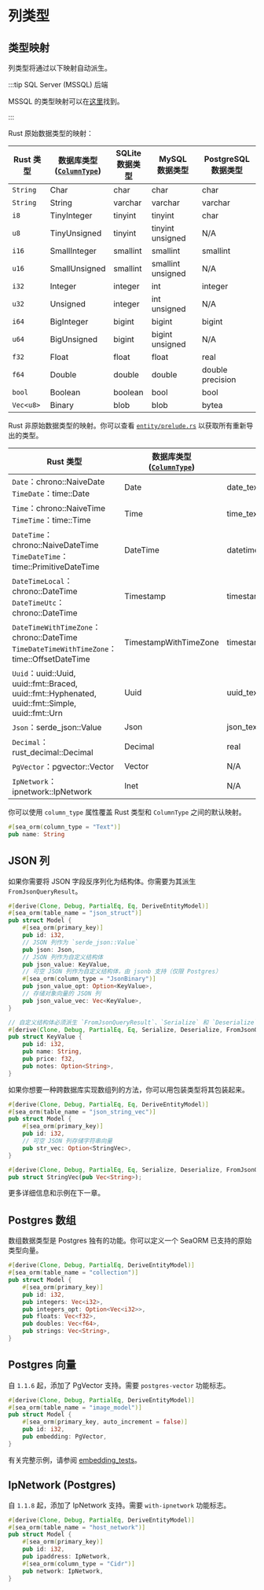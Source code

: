 # 列类型

## 类型映射

列类型将通过以下映射自动派生。

:::tip SQL Server (MSSQL) 后端

MSSQL 的类型映射可以在[这里](https://www.sea-ql.org/SeaORM-X/docs/generate-entity/entity-structure/)找到。

:::

Rust 原始数据类型的映射：

| Rust 类型 | 数据库类型 <br/> ([`ColumnType`](https://docs.rs/sea-orm/*/sea_orm/entity/enum.ColumnType.html)) | SQLite <br/> 数据类型 | MySQL <br/> 数据类型 | PostgreSQL <br/> 数据类型 |
| --------- | --------- | --------- | --------- | --------- |
| `String` | Char | char | char | char |
| `String` | String | varchar | varchar | varchar |
| `i8` | TinyInteger | tinyint | tinyint | char |
| `u8` | TinyUnsigned | tinyint  | tinyint unsigned | N/A |
| `i16` | SmallInteger | smallint | smallint | smallint |
| `u16` | SmallUnsigned | smallint | smallint unsigned | N/A |
| `i32` | Integer | integer | int | integer |
| `u32` | Unsigned | integer | int unsigned | N/A |
| `i64` | BigInteger | bigint | bigint | bigint |
| `u64` | BigUnsigned | bigint | bigint unsigned | N/A |
| `f32` | Float | float | float | real |
| `f64` | Double | double | double | double precision |
| `bool` | Boolean | boolean | bool | bool |
| `Vec<u8>` | Binary | blob | blob | bytea |

Rust 非原始数据类型的映射。你可以查看 [`entity/prelude.rs`](https://github.com/SeaQL/sea-orm/blob/master/src/entity/prelude.rs) 以获取所有重新导出的类型。

| Rust 类型 | 数据库类型 <br/> ([`ColumnType`](https://docs.rs/sea-orm/*/sea_orm/entity/enum.ColumnType.html)) | SQLite <br/> 数据类型 | MySQL <br/> 数据类型 | PostgreSQL <br/> 数据类型 |
| --------- | --------- | --------- | --------- | --------- |
| `Date`：chrono::NaiveDate <br/>`TimeDate`：time::Date | Date | date_text | date | date |
| `Time`：chrono::NaiveTime <br/>`TimeTime`：time::Time | Time | time_text | time | time |
| `DateTime`：chrono::NaiveDateTime <br/>`TimeDateTime`：time::PrimitiveDateTime | DateTime | datetime_text | datetime | timestamp |
| `DateTimeLocal`：chrono::DateTime<Local> <br/>`DateTimeUtc`：chrono::DateTime<Utc> | Timestamp | timestamp_text | timestamp | N/A |
| `DateTimeWithTimeZone`：chrono::DateTime<FixedOffset> <br/>`TimeDateTimeWithTimeZone`：time::OffsetDateTime | TimestampWithTimeZone | timestamp_with_timezone_text | timestamp | timestamp with time zone |
| `Uuid`：uuid::Uuid, uuid::fmt::Braced, uuid::fmt::Hyphenated, uuid::fmt::Simple, uuid::fmt::Urn | Uuid | uuid_text | binary(16) | uuid |
| `Json`：serde_json::Value | Json | json_text | json | json |
| `Decimal`：rust_decimal::Decimal | Decimal | real | decimal | decimal |
| `PgVector`：pgvector::Vector | Vector | N/A | N/A | vector |
| `IpNetwork`：ipnetwork::IpNetwork | Inet | N/A | N/A | inet |

你可以使用 `column_type` 属性覆盖 Rust 类型和 `ColumnType` 之间的默认映射。

```rust
#[sea_orm(column_type = "Text")]
pub name: String
```

## JSON 列

如果你需要将 JSON 字段反序列化为结构体。你需要为其派生 `FromJsonQueryResult`。

```rust
#[derive(Clone, Debug, PartialEq, Eq, DeriveEntityModel)]
#[sea_orm(table_name = "json_struct")]
pub struct Model {
    #[sea_orm(primary_key)]
    pub id: i32,
    // JSON 列作为 `serde_json::Value`
    pub json: Json,
    // JSON 列作为自定义结构体
    pub json_value: KeyValue,
    // 可空 JSON 列作为自定义结构体，由 jsonb 支持（仅限 Postgres）
    #[sea_orm(column_type = "JsonBinary")]
    pub json_value_opt: Option<KeyValue>,
    // 存储对象向量的 JSON 列
    pub json_value_vec: Vec<KeyValue>,
}

// 自定义结构体必须派生 `FromJsonQueryResult`、`Serialize` 和 `Deserialize`
#[derive(Clone, Debug, PartialEq, Eq, Serialize, Deserialize, FromJsonQueryResult)]
pub struct KeyValue {
    pub id: i32,
    pub name: String,
    pub price: f32,
    pub notes: Option<String>,
}
```

如果你想要一种跨数据库实现数组列的方法，你可以用包装类型将其包装起来。

```rust
#[derive(Clone, Debug, PartialEq, Eq, DeriveEntityModel)]
#[sea_orm(table_name = "json_string_vec")]
pub struct Model {
    #[sea_orm(primary_key)]
    pub id: i32,
    // 可空 JSON 列存储字符串向量
    pub str_vec: Option<StringVec>,
}

#[derive(Clone, Debug, PartialEq, Eq, Serialize, Deserialize, FromJsonQueryResult)]
pub struct StringVec(pub Vec<String>);
```

更多详细信息和示例在下一章。

## Postgres 数组

数组数据类型是 Postgres 独有的功能。你可以定义一个 SeaORM 已支持的原始类型向量。

```rust
#[derive(Clone, Debug, PartialEq, DeriveEntityModel)]
#[sea_orm(table_name = "collection")]
pub struct Model {
    #[sea_orm(primary_key)]
    pub id: i32,
    pub integers: Vec<i32>,
    pub integers_opt: Option<Vec<i32>>,
    pub floats: Vec<f32>,
    pub doubles: Vec<f64>,
    pub strings: Vec<String>,
}
```

## Postgres 向量

自 `1.1.6` 起，添加了 PgVector 支持。需要 `postgres-vector` 功能标志。

```rust
#[derive(Clone, Debug, PartialEq, DeriveEntityModel)]
#[sea_orm(table_name = "image_model")]
pub struct Model {
    #[sea_orm(primary_key, auto_increment = false)]
    pub id: i32,
    pub embedding: PgVector,
}
```

有关完整示例，请参阅 [embedding_tests](https://github.com/SeaQL/sea-orm/blob/1.1.x/tests/embedding_tests.rs)。

## IpNetwork (Postgres)

自 `1.1.8` 起，添加了 IpNetwork 支持。需要 `with-ipnetwork` 功能标志。

```rust
#[derive(Clone, Debug, PartialEq, DeriveEntityModel)]
#[sea_orm(table_name = "host_network")]
pub struct Model {
    #[sea_orm(primary_key)]
    pub id: i32,
    pub ipaddress: IpNetwork,
    #[sea_orm(column_type = "Cidr")]
    pub network: IpNetwork,
}